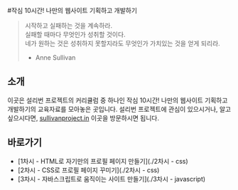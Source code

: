 #작심 10시간! 나만의 웹사이트 기획하고 개발하기
> 시작하고 실패하는 것을 계속하라.  
> 실패할 때마다 무엇인가 성취할 것이다.  
> 네가 원하는 것은 성취하지 못할지라도 무엇인가 가치있는 것을 얻게 되리라.  
> - Anne Sullivan

## 소개
이곳은 설리번 프로젝트의 커리큘럼 중 하나인 작심 10시간! 나만의 웹사이트 기획하고 개발하기의 교육자료를 모아놓은 곳입니다. 설리번 프로젝트에 관심이 있으시거나, 알고싶으시다면, [sullivanproject.in](http://sullivanproject.in/) 이곳을 방문하시면 됩니다.

## 바로가기

- [1차시 - HTML로 자기만의 프로필 페이지 만들기](./2차시 - css)
- [2차시 - CSS로 프로필 페이지 꾸미기](./2차시 - css)
- [3차시 - 자바스크립트로 움직이는 사이트 만들기](./3차시 - javascript)